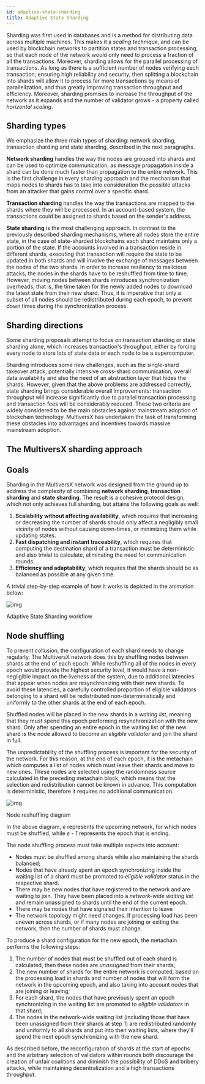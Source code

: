 ```yaml
---
id: adaptive-state-sharding
title: Adaptive State Sharding
---
```


Sharding was first used in databases and is a method for distributing data across multiple machines. This makes it a _scaling technique_, and can be used by blockchain networks to partition states and transaction processing, so that each node of the network would only need to process a fraction of all the transactions. Moreover, sharding allows for the parallel processing of transactions. As long as there is a sufficient number of nodes verifying each transaction, ensuring high reliability and security, then splitting a blockchain into shards will allow it to process far more transactions by means of parallelization, and thus greatly improving transaction throughput and efficiency. Moreover, sharding promises to increase the throughput of the network as it expands and the number of validator grows - a property called _horizontal scaling_.

[comment]: # (mx-context-auto)

## **Sharding types**

We emphasize the three main types of sharding: network sharding, transaction sharding and state sharding, described in the next paragraphs.

**Network sharding** handles the way the nodes are grouped into shards and can be used to optimize communication, as message propagation inside a shard can be done much faster than propagation to the entire network. This is the first challenge in every sharding approach and the mechanism that maps nodes to shards has to take into consideration the possible attacks from an attacker that gains control over a specific shard.

**Transaction sharding** handles the way the transactions are mapped to the shards where they will be processed. In an account-based system, the transactions could be assigned to shards based on the sender's address.

**State sharding** is the most challenging approach. In contrast to the previously described sharding mechanisms, where all nodes store the entire state, in the case of state-sharded blockchains each shard maintains only a portion of the state. If the accounts involved in a transaction reside in different shards, executing that transaction will require the state to be updated in both shards and will involve the exchange of messages between the nodes of the two shards. In order to increase resiliency to malicious attacks, the nodes in the shards have to be reshuffled from time to time. However, moving nodes between shards introduces synchronization overheads, that is, the time taken for the newly added nodes to download the latest state from their new shard. Thus, it is imperative that only a subset of all nodes should be redistributed during each epoch, to prevent down times during the synchronization process.

[comment]: # (mx-context-auto)

## **Sharding directions**

Some sharding proposals attempt to focus on transaction sharding or state sharding alone, which increases transaction's throughput, either by forcing every node to store lots of state data or each node to be a supercomputer.

Sharding introduces some new challenges, such as the single-shard takeover attack, potentially intensive cross-shard communication, overall data availability and also the need of an abstraction layer that hides the shards. However, given that the above problems are addressed correctly, state sharding brings considerable overall improvements: transaction throughput will increase significantly due to parallel transaction processing and transaction fees will be considerably reduced. These two criteria are widely considered to be the main obstacles against mainstream adoption of blockchain technology. MultiversX has undertaken the task of transforming these obstacles into advantages and incentives towards massive mainstream adoption.

[comment]: # (mx-context-auto)

## **The MultiversX sharding approach**

[comment]: # (mx-context-auto)

## **Goals**

Sharding in the MultiversX network was designed from the ground up to address the complexity of combining **network sharding**, **transaction sharding** and **state sharding**. The result is a cohesive protocol design, which not only achieves full sharding, but attains the following goals as well:

1. **Scalability without affecting availability**, which requires that increasing or decreasing the number of shards should only affect a negligibly small vicinity of nodes without causing down-times, or minimizing them while updating states.
2. **Fast dispatching and instant traceability**, which requires that computing the destination shard of a transaction must be deterministic and also trivial to calculate, eliminating the need for communication rounds.
3. **Efficiency and adaptability**, which requires that the shards should be as balanced as possible at any given time.

A trivial step-by-step example of how it works is depicted in the animation below:

![img](/technology/sharding.gif)

Adaptive State Sharding workflow

[comment]: # (mx-context-auto)

## Node shuffling

To prevent collusion, the configuration of each shard needs to change regularly. The MultiversX network does this by shuffling nodes between shards at the end of each epoch. While reshuffling all of the nodes in every epoch would provide the highest security level, it would have a non-negligible impact on the liveness of the system, due to additional latencies that appear when nodes are resynchronizing with their new shards. To avoid these latencies, a carefully controlled proportion of eligible validators belonging to a shard will be redistributed non-deterministically and uniformly to the other shards at the end of each epoch.

Shuffled nodes will be placed in the new shards in a _waiting list_, meaning that they must spend this epoch performing resynchronization with the new shard. Only after spending an entire epoch in the waiting list of the new shard is the node allowed to become an _eligible validator_ and join the shard in full.

The unpredictability of the shuffling process is important for the security of the network. For this reason, at the end of each epoch, it is the metachain which computes a list of nodes which must leave their shards and move to new ones. These nodes are selected using the randomness source calculated in the preceding metachain block, which means that the selection and redistribution cannot be known in advance. This computation is deterministic, therefore it requires no additional communication.

![img](/technology/node-shuffling.png)

Node reshuffling diagram

In the above diagram, _e_ represents the upcoming network, for which nodes must be shuffled, while _e - 1_ represents the epoch that is ending.

The node shuffling process must take multiple aspects into account:

- Nodes must be shuffled among shards while also maintaining the shards balanced;
- Nodes that have already spent an epoch synchronizing inside the waiting list of a shard must be promoted to _eligible validator_ status in the respective shard.
- There may be new nodes that have registered to the network and are waiting to join. They have been placed into a _network-wide waiting list_ and remain unassigned to shards until the end of the current epoch.
- There may be nodes that have signaled their intention to leave
- The network topology might need changes. If processing load has been uneven across shards, or if many nodes are joining or exiting the network, then the number of shards must change.

To produce a shard configuration for the new epoch, the metachain performs the following steps:

1. The number of nodes that must be shuffled out of each shard is calculated, then these nodes are _unassigned_ from their shards;
2. The new number of shards for the entire network is computed, based on the processing load in shards and number of nodes that will form the network in the upcoming epoch, and also taking into account nodes that are joining or leaving;
3. For each shard, the nodes that have previously spent an epoch synchronizing in the waiting list are promoted to _eligible validators_ in that shard;
4. The nodes in the network-wide waiting list (including those that have been unassigned from their shards at step 1) are redistributed randomly and uniformly to all shards and put into their waiting lists, where they'll spend the next epoch synchronizing with the new shard.

As described before, the reconfiguration of shards at the start of epochs and the arbitrary selection of validators within rounds both discourage the creation of unfair coalitions and diminish the possibility of DDoS and bribery attacks, while maintaining decentralization and a high transactions throughput.
